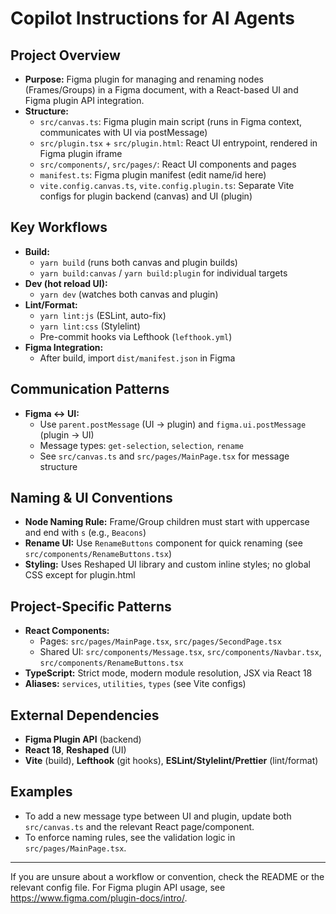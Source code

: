 # Copilot Instructions for AI Agents

## Project Overview
- **Purpose:** Figma plugin for managing and renaming nodes (Frames/Groups) in a Figma document, with a React-based UI and Figma plugin API integration.
- **Structure:**
  - `src/canvas.ts`: Figma plugin main script (runs in Figma context, communicates with UI via postMessage)
  - `src/plugin.tsx` + `src/plugin.html`: React UI entrypoint, rendered in Figma plugin iframe
  - `src/components/`, `src/pages/`: React UI components and pages
  - `manifest.ts`: Figma plugin manifest (edit name/id here)
  - `vite.config.canvas.ts`, `vite.config.plugin.ts`: Separate Vite configs for plugin backend (canvas) and UI (plugin)

## Key Workflows
- **Build:**
  - `yarn build` (runs both canvas and plugin builds)
  - `yarn build:canvas` / `yarn build:plugin` for individual targets
- **Dev (hot reload UI):**
  - `yarn dev` (watches both canvas and plugin)
- **Lint/Format:**
  - `yarn lint:js` (ESLint, auto-fix)
  - `yarn lint:css` (Stylelint)
  - Pre-commit hooks via Lefthook (`lefthook.yml`)
- **Figma Integration:**
  - After build, import `dist/manifest.json` in Figma

## Communication Patterns
- **Figma <-> UI:**
  - Use `parent.postMessage` (UI → plugin) and `figma.ui.postMessage` (plugin → UI)
  - Message types: `get-selection`, `selection`, `rename`
  - See `src/canvas.ts` and `src/pages/MainPage.tsx` for message structure

## Naming & UI Conventions
- **Node Naming Rule:** Frame/Group children must start with uppercase and end with `s` (e.g., `Beacons`)
- **Rename UI:** Use `RenameButtons` component for quick renaming (see `src/components/RenameButtons.tsx`)
- **Styling:** Uses Reshaped UI library and custom inline styles; no global CSS except for plugin.html

## Project-Specific Patterns
- **React Components:**
  - Pages: `src/pages/MainPage.tsx`, `src/pages/SecondPage.tsx`
  - Shared UI: `src/components/Message.tsx`, `src/components/Navbar.tsx`, `src/components/RenameButtons.tsx`
- **TypeScript:** Strict mode, modern module resolution, JSX via React 18
- **Aliases:** `services`, `utilities`, `types` (see Vite configs)

## External Dependencies
- **Figma Plugin API** (backend)
- **React 18**, **Reshaped** (UI)
- **Vite** (build), **Lefthook** (git hooks), **ESLint/Stylelint/Prettier** (lint/format)

## Examples
- To add a new message type between UI and plugin, update both `src/canvas.ts` and the relevant React page/component.
- To enforce naming rules, see the validation logic in `src/pages/MainPage.tsx`.

---

If you are unsure about a workflow or convention, check the README or the relevant config file. For Figma plugin API usage, see https://www.figma.com/plugin-docs/intro/.